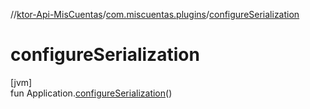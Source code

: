 //[ktor-Api-MisCuentas](../../index.md)/[com.miscuentas.plugins](index.md)/[configureSerialization](configure-serialization.md)

# configureSerialization

[jvm]\
fun Application.[configureSerialization](configure-serialization.md)()
